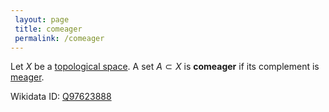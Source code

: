 ```yaml
---
 layout: page
 title: comeager
 permalink: /comeager
---
```


Let $X$ be a [topological space](https://defsmath.github.io/DefsMath/topological_space). A set $A\subset X$ is **comeager** if its complement is [meager](https://defsmath.github.io/DefsMath/meager).

Wikidata ID: [Q97623888](https://www.wikidata.org/wiki/Q97623888)